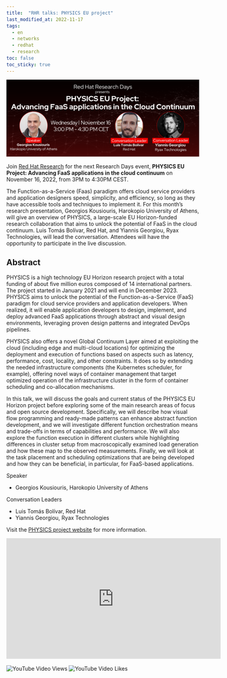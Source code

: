 ```yaml
---
title:  "RHR talks: PHYSICS EU project"
last_modified_at: 2022-11-17
tags:
  - en
  - networks
  - redhat
  - research
toc: false
toc_sticky: true
---
```


[![](/assets/images/posts/2022-11-17-rhr-talks-physics.png)](https://research.redhat.com/events/research-days-physics/)

Join [Red Hat Research](https://research.redhat.com/) for the next Research Days event, **PHYSICS EU Project: Advancing FaaS applications in the cloud continuum** on November 16, 2022, from 3PM to 4:30PM CEST.

The Function-as-a-Service (Faas) paradigm offers cloud service providers and application designers speed, simplicity, and efficiency, so long as they have accessible tools and techniques to implement it. For this month’s research presentation, Georgios Kousiouris, Harokopio University of Athens, will give an overview of PHYSICS, a large-scale EU Horizon-funded  research collaboration that aims to unlock the potential of FaaS in the cloud continuum.  Luis Tomás Bolívar, Red Hat, and Yiannis Georgiou, Ryax Technologies, will lead the conversation.  Attendees will have the opportunity to participate in the live discussion.

## Abstract
PHYSICS is a high technology EU Horizon research project with a total funding of about five million euros composed of 14 international partners. The project started in January 2021 and will end in December 2023. PHYSICS aims to unlock the potential of the Function-as-a-Service (FaaS) paradigm for cloud service providers and application developers. When realized, it will enable application developers to design, implement, and deploy advanced FaaS applications through abstract and visual design environments, leveraging proven design patterns and integrated DevOps pipelines.

PHYSICS also offers a novel Global Continuum Layer aimed at exploiting the cloud (including edge and multi-cloud locations) for optimizing the deployment and execution of functions based on aspects such as latency, performance, cost, locality,  and other constraints. It does so by extending the needed infrastructure components (the Kubernetes scheduler, for example), offering novel ways of container management that target optimized operation of the infrastructure cluster in the form of container scheduling and co-allocation mechanisms.

In this talk, we will discuss the goals and current status of the PHYSICS EU Horizon project before exploring some of the main research areas of focus and open source development. Specifically, we will describe how visual flow programming and ready-made patterns can enhance abstract function development, and we will investigate different function orchestration means and trade-offs in terms of capabilities and performance. We will also explore the function execution in different clusters while highlighting differences in cluster setup from macroscopically examined load generation and how these map to the observed measurements. Finally, we will look at the task placement and scheduling optimizations that are being developed and how they can be beneficial, in particular, for FaaS-based applications.

Speaker
 - Georgios Kousiouris, Harokopio University of Athens

Conversation Leaders
 - Luis Tomás Bolívar, Red Hat
 - Yiannis Georgiou, Ryax Technologies

Visit the [PHYSICS project website](https://physics-faas.eu/) for more information.

<iframe width="560" height="315" src="https://www.youtube.com/embed/ZzBI_5DxcnY" frameborder="0" allow="accelerometer; autoplay; encrypted-media; gyroscope; picture-in-picture" allowfullscreen></iframe>

![YouTube Video Views](https://img.shields.io/youtube/views/ZzBI_5DxcnY?style=social)
![YouTube Video Likes](https://img.shields.io/youtube/likes/ZzBI_5DxcnY?style=social)